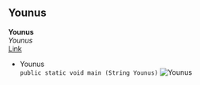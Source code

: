 ## Younus<br>
**Younus**<br>
_Younus_<br>
[Link](https://younus.com/)<br>
* Younus<br>
`public static void main (String Younus)`
![Younus](https://user-images.githubusercontent.com/99768694/162282585-c27d8935-b796-4d88-973c-6380c71744b8.png)
